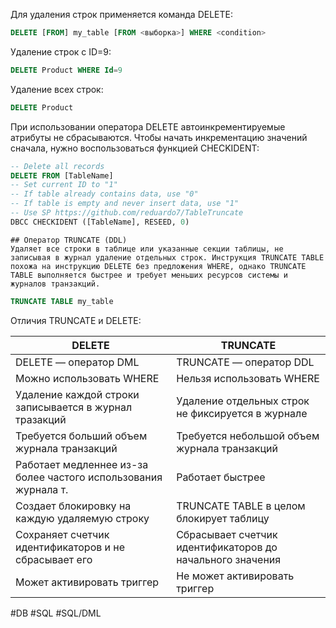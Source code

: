 
Для удаления строк применяется команда DELETE:
```sql
DELETE [FROM] my_table [FROM <выборка>] WHERE <condition>
```
Удаление строк с ID=9:
```sql
DELETE Product WHERE Id=9
```
Удаление всех строк:
```sql
DELETE Product
```
При использовании оператора DELETE автоинкрементируемые атрибуты не сбрасываются. Чтобы начать инкрементацию значений сначала, нужно воспользоваться функцией CHECKIDENT:
```sql
-- Delete all records
DELETE FROM [TableName]
-- Set current ID to "1"
-- If table already contains data, use "0"
-- If table is empty and never insert data, use "1"
-- Use SP https://github.com/reduardo7/TableTruncate
DBCC CHECKIDENT ([TableName], RESEED, 0)
```

```
## Оператор TRUNCATE (DDL)
Удаляет все строки в таблице или указанные секции таблицы, не записывая в журнал удаление отдельных строк. Инструкция TRUNCATE TABLE похожа на инструкцию DELETE без предложения WHERE, однако TRUNCATE TABLE выполняется быстрее и требует меньших ресурсов системы и журналов транзакций.
```

```sql
TRUNCATE TABLE my_table
```

Отличия TRUNCATE и DELETE:

DELETE | TRUNCATE
-|-
DELETE — оператор DML|TRUNCATE — оператор DDL
Можно использовать WHERE| Нельзя использовать WHERE
Удаление каждой строки записывается в журнал тразакций|Удаление отдельных строк не фиксируется в журнале
Требуется больший объем журнала транзакций | Требуется небольшой объем журнала транзакций
Работает медленнее из-за более частого использования журнала т.| Работает быстрее
Создает блокировку на каждую удаляемую строку|TRUNCATE TABLE в целом блокирует таблицу
Сохраняет счетчик идентификаторов и не сбрасывает его|Сбрасывает счетчик идентификаторов до начального значения
Может активировать триггер| Не может активировать триггер

#DB #SQL #SQL/DML
